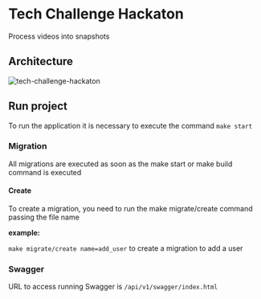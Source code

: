 # Tech Challenge Hackaton

Process videos into snapshots

## Architecture

![tech-challenge-hackaton](https://github.com/user-attachments/assets/a5b32f10-7b41-4561-a33b-d11b4893a9fd)

## Run project
To run the application it is necessary to execute the command ```make start```

### Migration
All migrations are executed as soon as the make start or make build command is executed

#### Create
To create a migration, you need to run the make migrate/create command passing the file name

**example:**

```make migrate/create name=add_user```
to create a migration to add a user

### Swagger
URL to access running Swagger is ```/api/v1/swagger/index.html```
